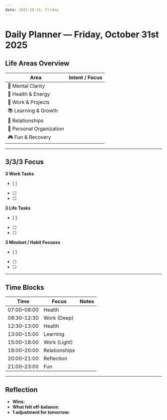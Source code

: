 ```yaml
---
date: 2025-10-31, Friday
---
```


# Daily Planner — Friday, October 31st 2025

## Life Areas Overview
| Area | Intent / Focus |
|------|----------------|
| 🧠 Mental Clarity |  |
| 💪 Health & Energy |  |
| 💼 Work & Projects |  |
| 📚 Learning & Growth |  |
| 💞 Relationships |  |
| 🏡 Personal Organization |  |
| 🎮 Fun & Recovery |  |

---

## 3/3/3 Focus
**3 Work Tasks**
- [ ] 
- [ ] 
- [ ] 

**3 Life Tasks**
- [ ] 
- [ ] 
- [ ] 

**3 Mindset / Habit Focuses**
- [ ] 
- [ ] 
- [ ] 

---

## Time Blocks
| Time | Focus | Notes |
|------|--------|-------|
| 07:00–08:00 | Health |  |
| 08:30–12:30 | Work (Deep) |  |
| 12:30–13:00 | Health |  |
| 13:00–15:00 | Learning |  |
| 15:00–18:00 | Work (Light) |  |
| 18:00–20:00 | Relationships |  |
| 20:00–21:00 | Reflection |  |
| 21:00–23:00 | Fun |  |

---

## Reflection
- **Wins:**  
- **What felt off-balance:**  
- **1 adjustment for tomorrow:**  
